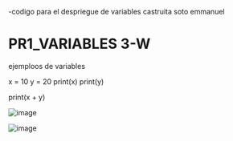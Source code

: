 -codigo para el despriegue de variables castruita soto emmanuel 

# PR1_VARIABLES 3-W
ejemploos de variables

x = 10
y = 20 
print(x)
print(y)

print(x + y)

![image](https://github.com/user-attachments/assets/56c04eef-0438-47f4-822b-62b0261dffe5)


![image](https://github.com/user-attachments/assets/2742e41f-8620-48c8-b0b8-556308e1ac72)

